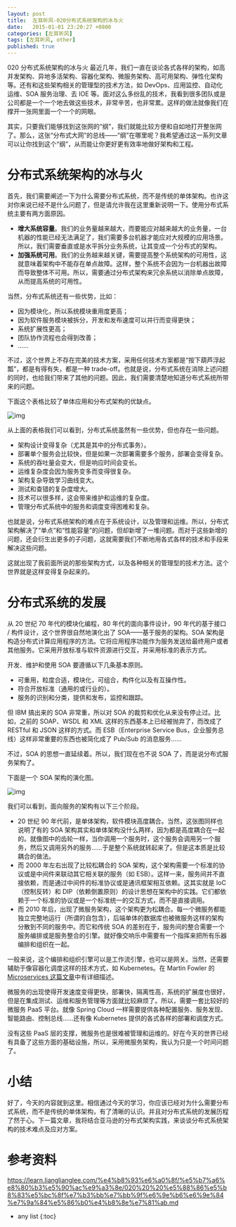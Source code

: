 ```yaml
---
layout: post
title:  左耳听风-020分布式系统架构的冰与火
date:   2015-01-01 23:20:27 +0800
categories: [左耳听风]
tags: [左耳听风, other]
published: true
---
```




020 分布式系统架构的冰与火
最近几年，我们一直在谈论各式各样的架构，如高并发架构、异地多活架构、容器化架构、微服务架构、高可用架构、弹性化架构等。还有和这些架构相关的管理型的技术方法，如 DevOps、应用监控、自动化运维、SOA 服务治理、去 IOE 等。面对这么多纷乱的技术，我看到很多团队或是公司都是一个一个地去做这些技术，非常辛苦，也非常累。这样的做法就像我们在撑开一张网里面一个一个的网眼。

其实，只要我们能够找到这张网的“纲”，我们就能比较方便和自如地打开整张网了。那么，这张“分布式大网”的总线——“纲”在哪里呢？我希望通过这一系列文章可以让你找到这个“纲”，从而能让你更好更有效率地做好架构和工程。

# 分布式系统架构的冰与火

首先，我们需要阐述一下为什么需要分布式系统，而不是传统的单体架构。也许这对你来说已经不是什么问题了，但是请允许我在这里重新说明一下。使用分布式系统主要有两方面原因。

* **增大系统容量**。我们的业务量越来越大，而要能应对越来越大的业务量，一台机器的性能已经无法满足了，我们需要多台机器才能应对大规模的应用场景。所以，我们需要垂直或是水平拆分业务系统，让其变成一个分布式的架构。
* **加强系统可用**。我们的业务越来越关键，需要提高整个系统架构的可用性，这就意味着架构中不能存在单点故障。这样，整个系统不会因为一台机器出故障而导致整体不可用。所以，需要通过分布式架构来冗余系统以消除单点故障，从而提高系统的可用性。

当然，分布式系统还有一些优势，比如：

* 因为模块化，所以系统模块重用度更高；
* 因为软件服务模块被拆分，开发和发布速度可以并行而变得更快；
* 系统扩展性更高；
* 团队协作流程也会得到改善；
* ……

不过，这个世界上不存在完美的技术方案，采用任何技术方案都是“按下葫芦浮起瓢”，都是有得有失，都是一种 trade-off。也就是说，分布式系统在消除上述问题的同时，也给我们带来了其他的问题。因此，我们需要清楚地知道分布式系统所带来的问题。

下面这个表格比较了单体应用和分布式架构的优缺点。

![img](https://learn.lianglianglee.com/%e4%b8%93%e6%a0%8f/%e5%b7%a6%e8%80%b3%e5%90%ac%e9%a3%8e/assets/c1ac4e9db638a1e2f4bcfc66bd0c8255.png)

从上面的表格我们可以看到，分布式系统虽然有一些优势，但也存在一些问题。

* 架构设计变得复杂（尤其是其中的分布式事务）。
* 部署单个服务会比较快，但是如果一次部署需要多个服务，部署会变得复杂。
* 系统的吞吐量会变大，但是响应时间会变长。
* 运维复杂度会因为服务变多而变得很复杂。
* 架构复杂导致学习曲线变大。
* 测试和查错的复杂度增大。
* 技术可以很多样，这会带来维护和运维的复杂度。
* 管理分布式系统中的服务和调度变得困难和复杂。

也就是说，分布式系统架构的难点在于系统设计，以及管理和运维。所以，分布式架构解决了“单点”和“性能容量”的问题，但却新增了一堆问题。而对于这些新增的问题，还会衍生出更多的子问题，这就需要我们不断地用各式各样的技术和手段来解决这些问题。

这就出现了我前面所说的那些架构方式，以及各种相关的管理型的技术方法。这个世界就是这样变得复杂起来的。

# 分布式系统的发展

从 20 世纪 70 年代的模块化编程，80 年代的面向事件设计，90 年代的基于接口 / 构件设计，这个世界很自然地演化出了 SOA——基于服务的架构。SOA 架构是构造分布式计算应用程序的方法。它将应用程序功能作为服务发送给最终用户或者其他服务。它采用开放标准与软件资源进行交互，并采用标准的表示方式。

开发、维护和使用 SOA 要遵循以下几条基本原则。

* 可重用，粒度合适，模块化，可组合，构件化以及有互操作性。
* 符合开放标准（通用的或行业的）。
* 服务的识别和分类，提供和发布，监控和跟踪。

但 IBM 搞出来的 SOA 非常重，所以对 SOA 的裁剪和优化从来没有停止过。比如，之前的 SOAP、WSDL 和 XML 这样的东西基本上已经被抛弃了，而改成了 RESTful 和 JSON 这样的方式。而 ESB（Enterprise Service Bus，企业服务总线）这样非常重要的东西也被简化成了 Pub/Sub 的消息服务……

不过，SOA 的思想一直延续着。所以，我们现在也不说 SOA 了，而是说分布式服务架构了。

下面是一个 SOA 架构的演化图。

![img](https://learn.lianglianglee.com/%e4%b8%93%e6%a0%8f/%e5%b7%a6%e8%80%b3%e5%90%ac%e9%a3%8e/assets/542f449c5aeffd20a6d66b32c1736f42.png)

我们可以看到，面向服务的架构有以下三个阶段。

* 20 世纪 90 年代前，是单体架构，软件模块高度耦合。当然，这张图同样也说明了有的 SOA 架构其实和单体架构没什么两样，因为都是高度耦合在一起的。就像图中的齿轮一样，当你调用一个服务时，这个服务会调用另一个服务，然后又调用另外的服务……于是整个系统就转起来了。但是这本质是比较耦合的做法。
* 而 2000 年左右出现了比较松耦合的 SOA 架构，这个架构需要一个标准的协议或是中间件来联动其它相关联的服务（如 ESB）。这样一来，服务间并不直接依赖，而是通过中间件的标准协议或是通讯框架相互依赖。这其实就是 IoC（控制反转）和 DIP（依赖倒置原则）的设计思想在架构中的实践。它们都依赖于一个标准的协议或是一个标准统一的交互方式，而不是直接调用。
* 而 2010 年后，出现了微服务架构，这个架构更为松耦合。每一个微服务都能独立完整地运行（所谓的自包含），后端单体的数据库也被微服务这样的架构分散到不同的服务中。而它和传统 SOA 的差别在于，服务间的整合需要一个服务编排或是服务整合的引擎。就好像交响乐中需要有一个指挥来把所有乐器编排和组织在一起。

一般来说，这个编排和组织引擎可以是工作流引擎，也可以是网关。当然，还需要辅助于像容器化调度这样的技术方式，如 Kubernetes。在 Martin Fowler 的 [Microservices 这篇文章](https://martinfowler.com/articles/microservices.html)中有详细描述。

微服务的出现使得开发速度变得更快，部署快，隔离性高，系统的扩展度也很好，但是在集成测试、运维和服务管理等方面就比较麻烦了。所以，需要一套比较好的微服务 PaaS 平台。就像 Spring Cloud 一样需要提供各种配置服务、服务发现、智能路由、控制总线……还有像 Kubernetes 提供的各式各样的部署和调度方式。

没有这些 PaaS 层的支撑，微服务也是很难被管理和运维的。好在今天的世界已经有具备了这些方面的基础设施，所以，采用微服务架构，我认为只是一个时间问题了。

# 小结

好了，今天的内容就到这里。相信通过今天的学习，你应该已经对为什么需要分布式系统，而不是传统的单体架构，有了清晰的认识。并且对分布式系统的发展历程了然于心。下一篇文章，我将结合亚马逊的分布式架构实践，来谈谈分布式系统架构的技术难点及应对方案。




# 参考资料

https://learn.lianglianglee.com/%e4%b8%93%e6%a0%8f/%e5%b7%a6%e8%80%b3%e5%90%ac%e9%a3%8e/020%20%20%e5%88%86%e5%b8%83%e5%bc%8f%e7%b3%bb%e7%bb%9f%e6%9e%b6%e6%9e%84%e7%9a%84%e5%86%b0%e4%b8%8e%e7%81%ab.md

* any list
{:toc}
